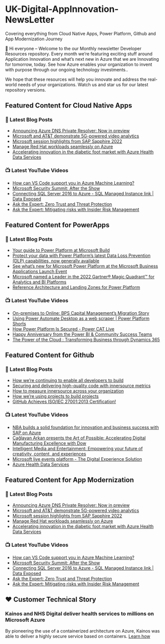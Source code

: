 # UK-Digital-AppInnovation-NewsLetter

Covering everything from Cloud Native Apps, Power Platform, Github and App Modernization Journey

👋 Hi everyone – Welcome to the our Monthly newsletter Developer Resources repository. Every month we’re featuring exciting stuff around Application Innovation and what’s next new in Azure that we are Innovating for tomorrow, today. See how Azure enables your organization to invent with purpose through our ongoing technology investments..


We hope that these resources will help you innovate and address the real-world needs of your organizations. Watch us and star us for our latest repository versions.

## Featured Content for Cloud Native Apps


### 📝 Latest Blog Posts

    
<!-- BLOGCNA:START -->
- [Announcing Azure DNS Private Resolver: Now in preview](https://azure.microsoft.com/blog/announcing-azure-dns-private-resolver-now-in-preview/)
- [Microsoft and AT&T demonstrate 5G-powered video analytics](https://azure.microsoft.com/blog/microsoft-and-att-demonstrate-5gpowered-video-analytics/)
- [Microsoft session highlights from SAP Sapphire 2022](https://azure.microsoft.com/blog/microsoft-session-highlights-from-sap-sapphire-2022/)
- [Manage Red Hat workloads seamlessly on Azure](https://azure.microsoft.com/blog/manage-red-hat-workloads-seamlessly-on-azure/)
- [Accelerating innovation in the diabetic foot market with Azure Health Data Services](https://azure.microsoft.com/blog/accelerating-innovation-in-the-diabetic-foot-market-with-azure-health-data-services/)
<!-- BLOGCNA:END -->

### 📺 Latest YouTube Videos

 
<!-- YOUTUBECNA:START -->
- [How can VS Code support you in Azure Machine Learning?](https://www.youtube.com/watch?v=CNmzbylahvk)
- [Microsoft Security Summit: After the Show](https://www.youtube.com/watch?v=jiBPzLoMjsM)
- [Connecting SQL Server 2016 to Azure - SQL Managed Instance link | Data Exposed](https://www.youtube.com/watch?v=6kbJJJTekXg)
- [Ask the Expert: Zero Trust and Threat Protection](https://www.youtube.com/watch?v=1ZfIbvQcd5I)
- [Ask the Expert: Mitigating risks with Insider Risk Management](https://www.youtube.com/watch?v=KLm4AQgnSMI)
<!-- YOUTUBECNA:END -->

##  Featured Content for PowerApps
### 📝 Latest Blog Posts
<!-- BLOGPOWER:START -->
- [Your guide to Power Platform at Microsoft Build](https://cloudblogs.microsoft.com/powerplatform/2022/05/17/your-guide-to-power-platform-at-microsoft-build/)
- [Protect your data with Power Platform’s latest Data Loss Prevention (DLP) capabilities, now generally available](https://cloudblogs.microsoft.com/powerplatform/2022/04/11/protect-your-data-with-power-platforms-latest-data-loss-prevention-dlp-capabilities-now-generally-available/)
- [See what’s new for Microsoft Power Platform at the Microsoft Business Applications Launch Event](https://cloudblogs.microsoft.com/powerplatform/2022/03/30/see-whats-new-for-microsoft-power-platform-at-the-microsoft-business-applications-launch-event/)
- [Microsoft named a Leader in the 2022 Gartner® Magic Quadrant™ for Analytics and BI Platforms](https://powerbi.microsoft.com/en-us/blog/microsoft-named-a-leader-in-the-2022-gartner-magic-quadrant-for-analytics-and-bi-platforms/)
- [Reference Architecture and Landing Zones for Power Platform](https://cloudblogs.microsoft.com/powerplatform/2022/02/18/north-star-architecture-and-landing-zones-for-power-platform/)
<!-- BLOGPOWER:END -->
 ### 📺 Latest YouTube Videos
    
<!-- YOUTUBEPOWER:START -->
- [On-premises to Online: BPS Capital Management’s Migration Story](https://www.youtube.com/watch?v=SxNj7Fizkkg)
- [Using Power Automate Desktop as a web scraper | Power Platform Shorts](https://www.youtube.com/watch?v=xtKNqv9CIEo)
- [How Power Platform Is Secured - Power CAT Live](https://www.youtube.com/watch?v=bJcovu-jXxE)
- [Happy Anniversary from the Power BI &amp; Community Success Teams](https://www.youtube.com/watch?v=4FoWU_H9dlA)
- [The Power of the Cloud : Transforming Business through Dynamics 365](https://www.youtube.com/watch?v=zcoMLP2-EbU)
<!-- YOUTUBEPOWER:END -->

##  Featured Content for Github
### 📝 Latest Blog Posts
<!-- BLOGGITHUB:START -->
- [How we’re continuing to enable all developers to build](https://github.blog/2022-05-19-how-were-continuing-to-enable-all-developers-to-build/)
- [Securing and delivering high-quality code with innersource metrics](https://github.blog/2022-05-18-securing-and-delivering-high-quality-code-with-innersource-metrics/)
- [How to measure innersource across your organization](https://github.blog/2022-05-16-how-to-measure-innersource-across-your-organization/)
- [How we’re using projects to build projects](https://github.blog/2022-05-16-how-were-using-projects-to-build-projects/)
- [GitHub Achieves ISO/IEC 27001:2013 Certification!](https://github.blog/2022-05-16-github-achieves-iso-iec-270012013-certification/)
<!-- BLOGGITHUB:END -->
### 📺 Latest YouTube Videos
<!-- YOUTUBEGITHUB:START -->
- [NBA builds a solid foundation for innovation and business success with SAP on Azure](https://www.youtube.com/watch?v=gAa3k3UFFsw)
- [Çağlayan Arkan presents the Art of Possible: Accelerating Digital Manufacturing Excellence with Dow](https://www.youtube.com/watch?v=ojzpozyZ1AI)
- [Intelligent Media and Entertainment: Empowering your future of creativity, content, and experiences](https://www.youtube.com/watch?v=3SpKd5cwVAs)
- [Microsoft live events platform - The Digital Experience Solution](https://www.youtube.com/watch?v=LldOYzR5tfo)
- [Azure Health Data Services](https://www.youtube.com/watch?v=EKMI7TZK72k)
<!-- YOUTUBEGITHUB:END -->
##  Featured Content for App Modernization
### 📝 Latest Blog Posts
<!-- BLOGAPPMOD:START -->
- [Announcing Azure DNS Private Resolver: Now in preview](https://azure.microsoft.com/blog/announcing-azure-dns-private-resolver-now-in-preview/)
- [Microsoft and AT&T demonstrate 5G-powered video analytics](https://azure.microsoft.com/blog/microsoft-and-att-demonstrate-5gpowered-video-analytics/)
- [Microsoft session highlights from SAP Sapphire 2022](https://azure.microsoft.com/blog/microsoft-session-highlights-from-sap-sapphire-2022/)
- [Manage Red Hat workloads seamlessly on Azure](https://azure.microsoft.com/blog/manage-red-hat-workloads-seamlessly-on-azure/)
- [Accelerating innovation in the diabetic foot market with Azure Health Data Services](https://azure.microsoft.com/blog/accelerating-innovation-in-the-diabetic-foot-market-with-azure-health-data-services/)
<!-- BLOGAPPMOD:END -->
### 📺 Latest YouTube Videos
<!-- YOUTUBEAPPMOD:START -->
- [How can VS Code support you in Azure Machine Learning?](https://www.youtube.com/watch?v=CNmzbylahvk)
- [Microsoft Security Summit: After the Show](https://www.youtube.com/watch?v=jiBPzLoMjsM)
- [Connecting SQL Server 2016 to Azure - SQL Managed Instance link | Data Exposed](https://www.youtube.com/watch?v=6kbJJJTekXg)
- [Ask the Expert: Zero Trust and Threat Protection](https://www.youtube.com/watch?v=1ZfIbvQcd5I)
- [Ask the Expert: Mitigating risks with Insider Risk Management](https://www.youtube.com/watch?v=KLm4AQgnSMI)
<!-- YOUTUBEAPPMOD:END -->


## ♥️ Customer Technical Story 

### Kainos and NHS Digital deliver health services to millions on Microsoft Azure

By pioneering the use of a containerized architecture on Azure, Kainos was able to deliver a highly secure service based on containers. [Learn how](https://customers.microsoft.com/en-us/story/1368348549535774520-kainos-and-nhs-digital-deliver-health-services-to-millions-on-microsoft-azure)

